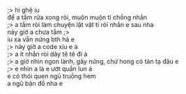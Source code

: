 ;> hi ghệ iu<br>
để a tắm rửa xong  ròi, muộn muộn tí chồng nhắn<br>
;> a tắm ròi làm chuyện lặt vặt tí ròi nhắn e sau nha<br>
nãy giờ a chưa tắm ;><br>
iu xa vẫn nứng bth hả e<br>
;> nãy giờ a code xíu e à<br>
;> a ít nhắn ròi dãy tê tê đi à<br>
;> a giờ nhìn ngon lành, gây nứng, chứ hong có tàn tạ đâu e<br>
;> e nhìn a là e ướt quần lun á<br>
e có thói quen ngủ truồng hem<br>
a ngủ bận đồ nha e
